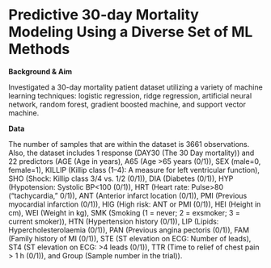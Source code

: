 # Predictive 30-day Mortality Modeling Using a Diverse Set of ML Methods


**Background  & Aim**

Investigated a 30-day mortality patient dataset utilizing a variety of machine learning techniques: logistic regression, ridge regression, artificial neural network, random forest, gradient boosted machine, and support vector machine.

**Data**


The number of samples that are within the dataset is 3661 observations. Also, the dataset includes 1 response (DAY30 (The 30 Day mortality)) and 22 predictors (AGE (Age in years), A65 (Age >65 years (0/1)), SEX (male=0, female=1), KILLIP (Killip class (1–4): A measure for left ventricular function), SHO (Shock: Killip class 3/4 vs. 1/2 (0/1)), DIA (Diabetes (0/1)), HYP (Hypotension: Systolic BP<100 (0/1)), HRT (Heart rate: Pulse>80 (“tachycardia,” 0/1)), ANT (Anterior infarct location (0/1)), PMI (Previous myocardial infarction (0/1)), HIG (High risk: ANT or PMI (0/1)), HEI (Height in cm), WEI (Weight in kg), SMK (Smoking (1 = never; 2 = exsmoker; 3 = current smoker)), HTN (Hypertension history (0/1)), LIP (Lipids: Hypercholesterolaemia (0/1)), PAN (Previous angina pectoris (0/1)), FAM (Family history of MI (0/1)), STE (ST elevation on ECG: Number of leads), ST4 (ST elevation on ECG: >4 leads (0/1)), TTR (Time to relief of chest pain > 1 h (0/1)), and Group (Sample number in the trial)).

